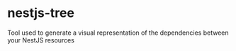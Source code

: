 # nestjs-tree
Tool used to generate a visual representation of the dependencies between your NestJS resources
